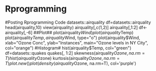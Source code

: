 # Rprogramming
#Posting Rprogramming Code
datasets::airquality
df=datasets::airquality
head(airquality,10)
view(airquality)
airquality[,c(1,2)]
airquality[,1:2]
df<-airquality[,-6]
##Plot##
plot(airquality$Wind)
plot(airquality$Temp)
plot(airquality$Temp,airquality$Wind, type="o")
plot(airquality$Wind, xlab="Ozone Conc", ylab="Instances", main="Ozone levels in NY City", col="orange")
#Histogram#
hist(airquality$Temp, col="green")
df=datasets::quakes
quakes[, 1:2]
skewness(airquality$Ozone,na.rm=T)
hist(airquality$Ozone)
kurtosis(airquality$Ozone, na.rm=T)
plot.new()
plot(density(airquality$Ozone, na.rm=T), col='purple')
